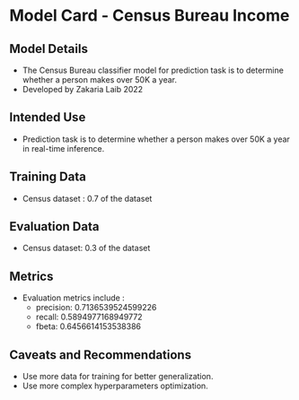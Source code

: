 # Model Card - Census Bureau Income

## Model Details
* The Census Bureau classifier model for prediction task is to 
determine whether a person makes over 50K a year.
* Developed by Zakaria Laib 2022

## Intended Use
* Prediction task is to determine whether a person makes over 50K a year in real-time inference.

## Training Data
* Census dataset :  0.7 of the dataset

## Evaluation Data
* Census dataset:  0.3 of the dataset

## Metrics
* Evaluation metrics include : 
  * precision: 0.7136539524599226
  * recall: 0.5894977168949772
  * fbeta: 0.6456614153538386


## Caveats and Recommendations
* Use more data for training for better generalization.
* Use more complex hyperparameters optimization. 
